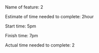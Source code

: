 Name of feature: 2

Estimate of time needed to complete: 2hour

Start time: 5pm

Finish time: 7pm

Actual time needed to complete: 2
